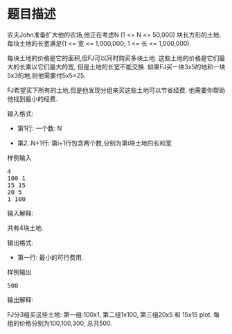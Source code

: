 # 题目描述


<p>
农夫John准备扩大他的农场,他正在考虑N (1 &lt;= N &lt;= 50,000) 块长方形的土地. 每块土地的长宽满足(1 &lt;= 宽 &lt;= 1,000,000; 1 &lt;= 长 &lt;= 1,000,000).
</p>
<p>
每块土地的价格是它的面积,但FJ可以同时购买多块土地. 这些土地的价格是它们最大的长乘以它们最大的宽, 但是土地的长宽不能交换. 如果FJ买一块3x5的地和一块5x3的地,则他需要付5x5=25.
</p>
<p>
FJ希望买下所有的土地,但是他发现分组来买这些土地可以节省经费. 他需要你帮助他找到最小的经费.
</p>
<p>
输入格式:
</p>
<ul>
<li>
第1行: 一个数: N
</li>
</ul>
<ul>
<li>
第2..N+1行: 第i+1行包含两个数,分别为第i块土地的长和宽
</li>
</ul>
<p>
样例输入
</p>
<pre>4
100 1
15 15
20 5
1 100
</pre>
<p>
输入解释:
</p>
<p>
共有4块土地.
</p>
<p>
输出格式:
</p>
<ul>
<li>
第一行: 最小的可行费用.
</li>
</ul>
<p>
样例输出
</p>
<pre>500
</pre>
<p>
输出解释:
</p>
<p>
FJ分3组买这些土地: 第一组:100x1, 第二组1x100, 第三组20x5 和 15x15 plot. 每组的价格分别为100,100,300, 总共500.
</p>
